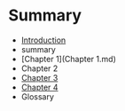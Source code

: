 # Summary

* [Introduction](README.md)
* summary
* [Chapter 1](Chapter 1.md)
* Chapter 2
* [Chapter 3](chapter_3.md)
* [Chapter 4](chapter_4.md)
* Glossary

